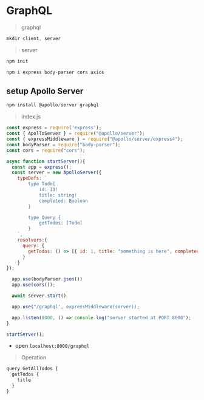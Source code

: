 # GraphQL
> graphql
```javascript
mkdir client, server
```
> server
```javascript
npm init
```
```javascript
npm i express body-parser cors axios
```
## setup  Apollo Server
```javascript
npm install @apollo/server graphql
```
> index.js
```javascript
const express = require('express');
const { ApolloServer } = require("@apollo/server");
const { expressMiddleware } = require("@apollo/server/express4");
const bodyParser = require("body-parser");
const cors = require("cors");

async function startServer(){
  const app = express();
  const server = new ApolloServer({
    typeDefs: `
        type Todo{
            id: ID!
            title: string!
            completed: Boolean
        }

        type Query {
            getTodos: [Todo]
        }
    `,
    resolvers:{
      query: {
        getTodos: () => [{ id: 1, title: "something is here", completed: false }]
      }
    }
});

  app.use(bodyParser.json())
  app.use(cors());

  await server.start()

  app.use("/graphql', expressMiddleware(server));

  app.listen(8000, () => console.log("server started at PORT 8000");
}

startServer();
```
- open ```localhost:8000/graphql```
> Operation
```javascript
query GetAllTodos {
  getTodos {
    title
  }
}
```
